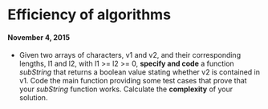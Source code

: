 # Efficiency of algorithms

#### November 4, 2015

* Given two arrays of characters, v1 and v2, and their corresponding lengths, l1 and l2, with l1 >= l2 >= 0, **specify and code** a function _subString_ that returns a boolean value stating whether v2 is contained in v1. Code the main function providing some test cases that prove that your *subString* function works. Calculate the **complexity** of your solution.
